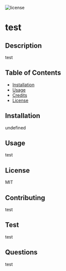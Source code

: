 ![license](https://img.shields.io/badge/license-MIT-brightgreen)
# test

## Description

test

## Table of Contents

- [Installation](#installation)
- [Usage](#usage)
- [Credits](#credits)
- [License](#license)

## Installation

undefined

## Usage

test

## License

MIT

## Contributing

test

## Test

test

## Questions

test
